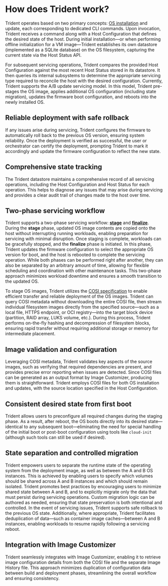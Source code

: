 # How does Trident work?

Trident operates based on two primary concepts: [OS
installation](Reference/Glossary.md#install) and update, each corresponding to
dedicated CLI commands. Upon invocation, Trident receives a command along with a
Host Configuration that defines the desired state of the host. During initial
installation—or when performing offline initialization for a VM image—Trident
establishes its own datastore (implemented as a SQLite database) on the OS
filesystem, capturing the current state via the Host Status API.

For subsequent servicing operations, Trident compares the provided Host
Configuration against the most recent Host Status stored in its datastore. It
then queries its internal subsystems to determine the appropriate servicing type
required to reconcile the host with the desired configuration. Currently,
Trident supports the A/B update servicing model. In this model, Trident
pre-stages the OS image, applies additional OS configuration (including state
migration), updates the firmware boot configuration, and reboots into the newly
installed OS.

## Reliable deployment with safe rollback

If any issues arise during servicing, Trident configures the firmware to
automatically roll back to the previous OS version, ensuring system reliability.
Once the deployment is verified as successful, the user or orchestrator can
certify the deployment, prompting Trident to mark it accordingly and update the
firmware configuration to reflect the new state.

## Comprehensive state tracking

The Trident datastore maintains a comprehensive record of all servicing
operations, including the Host Configuration and Host Status for each operation.
This helps to diagnose any issues that may arise during servicing and provides a
clear audit trail of changes made to the host over time.

## Two-phase servicing workflow

Trident supports a two-phase servicing workflow:
[**stage**](Reference/Glossary.md#stage-operation) and
[**finalize**](Reference/Glossary.md#finalize-operation). During the **stage**
phase, updated OS image contents are copied onto the host without interrupting
running workloads, enabling preparation for servicing with minimal disruption.
Once staging is complete, workloads can be gracefully stopped, and the
**finalize** phase is initiated. In this phase, Trident updates the firmware
configuration to select the appropriate OS version for boot, and the host is
rebooted to complete the servicing operation. While both phases can be performed
right after another, they can also be separated by an arbitrary amount of time,
allowing for flexible scheduling and coordination with other maintenance tasks.
This two-phase approach minimizes workload downtime and ensures a smooth
transition to the updated OS.

To stage OS images, Trident utilizes the [COSI specification](Reference/COSI.md)
to enable efficient transfer and reliable deployment of the OS images. Trident
can query COSI metadata without downloading the entire COSI file, then stream
individual filesystem images directly from the specified source—such as a local
file, HTTPS endpoint, or OCI registry—into the target block device (partition,
RAID array, LUKS volume, etc.). During this process, Trident performs on-the-fly
hashing and decompression of filesystem blocks, ensuring rapid transfer without
requiring additional storage or memory for intermediate placement.

## Image validation and configuration

Leveraging COSI metadata, Trident validates key aspects of the source images,
such as verifying that required dependencies are present, and provides precise
error reporting when issues are detected. Since COSI files can be generated as
an output format by Image Customizer, producing them is straightforward. Trident
employs COSI files for both OS installation and updates, with the source
location specified in the Host Configuration.

## Consistent desired state from first boot

Trident allows users to preconfigure all required changes during the staging
phase. As a result, after reboot, the OS boots directly into its desired
state—identical to any subsequent boot—eliminating the need for special handling
of the initial boot or post-boot configuration using tools like `cloud-init`
(although such tools can still be used if desired).

## State separation and controlled migration

Trident empowers users to separate the runtime state of the operating system
from the deployment image, as well as between the A and B OS instances. This is
achieved by enabling users to specify which volumes should be shared across A
and B instances and which should remain isolated. Trident promotes best
practices by encouraging users to minimize shared state between A and B, and to
explicitly migrate only the data that must persist during servicing operations.
Custom migration logic can be authored as needed, ensuring that state
preservation is both intentional and controlled. In the event of servicing
issues, Trident supports safe rollback to the previous OS state. Additionally,
where appropriate, Trident facilitates deduplication of data—such as container
image caches—between A and B instances, enabling workloads to resume rapidly
following a servicing reboot.

## Integration with Image Customizer

Trident seamlessly integrates with Image Customizer, enabling it to retrieve
image configuration details from both the COSI file and the separate Image
History file. This approach minimizes duplication of configuration data between
build and deployment phases, streamlining the overall workflow and ensuring
consistency.
